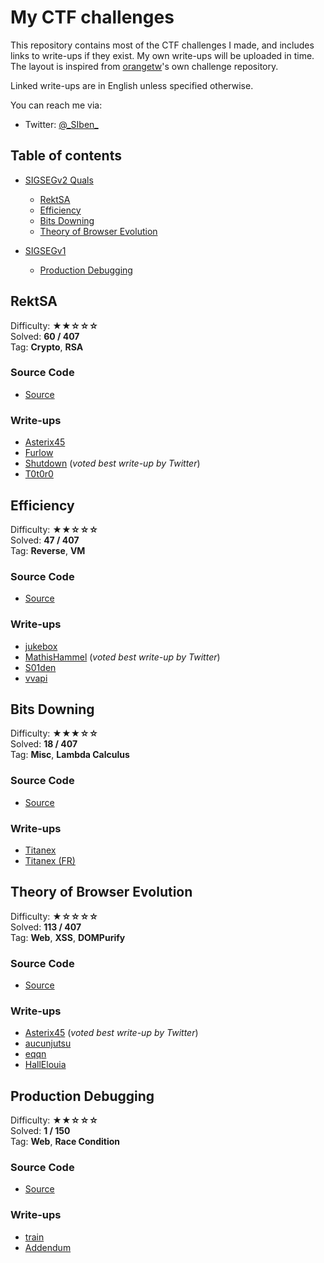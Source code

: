 # My CTF challenges

This repository contains most of the CTF challenges I made, and includes links
to write-ups if they exist. My own write-ups will be uploaded in time. The
layout is inspired from
[orangetw](https://github.com/orangetw/My-CTF-Web-Challenges)'s own challenge
repository.

Linked write-ups are in English unless specified otherwise.

You can reach me via:
* Twitter: [@\_SIben\_](https://twitter.com/_SIben_)

## Table of contents

* [SIGSEGv2 Quals](#rektsa)
    * [RektSA](#rektsa)
    * [Efficiency](#efficiency)
    * [Bits Downing](#bits-downing)
    * [Theory of Browser Evolution](#theory-of-browser-evolution)

* [SIGSEGv1](#production-debugging)
    * [Production Debugging](#production-debugging)

## RektSA

Difficulty: **★★☆☆☆**  
Solved: **60 / 407**  
Tag: **Crypto**, **RSA**  

### Source Code

* [Source](SIGSEGv2-Quals/RektSA)

### Write-ups

* [Asterix45](https://rtfm.re/writeups/Asterix45.html)
* [Furlow](https://rtfm.re/writeups/Furlow.html)
* [Shutdown](https://rtfm.re/writeups/Shutdown.html) (*voted best write-up by Twitter*)
* [T0t0r0](https://rtfm.re/writeups/T0t0r0.html)

## Efficiency

Difficulty: **★★☆☆☆**  
Solved: **47 / 407**  
Tag: **Reverse**, **VM**  

### Source Code

* [Source](SIGSEGv2-Quals/Efficiency)

### Write-ups

* [jukebox](https://jukebox.blog/sigsev_quals_efficiency)
* [MathisHammel](https://blog.h25.io/SIGSEGv2-Efficiency/) (*voted best write-up by Twitter*)
* [S01den](https://rtfm.re/writeups/S01den.html)
* [vvapi](https://wapiflapi.github.io/2019/10/10/efficiency-reverse-engineering-with-ghidra.html)

## Bits Downing

Difficulty: **★★★☆☆**  
Solved: **18 / 407**  
Tag: **Misc**, **Lambda Calculus**  

### Source Code

* [Source](SIGSEGv2-Quals/Bits_downing)

### Write-ups

* [Titanex](https://rtfm.re/writeups/Titanex_EN.html)
* [Titanex (FR)](https://rtfm.re/writeups/Titanex_FR.html)

## Theory of Browser Evolution

Difficulty: **★☆☆☆☆**  
Solved: **113 / 407**  
Tag: **Web**, **XSS**, **DOMPurify**  

### Source Code

* [Source](SIGSEGv2-Quals/Theory_of_browser_evolution)

### Write-ups

* [Asterix45](https://rtfm.re/writeups/Asterix45_TBE.html) (*voted best write-up by Twitter*)
* [aucunjutsu](https://rtfm.re/writeups/aucunjutsu.html)
* [eqqn](https://eqqn.github.io/2019/10/10/RTFM_quals_XSS.html)
* [HallElouia](https://rtfm.re/writeups/HallElouia.html)

## Production Debugging

Difficulty: **★★☆☆☆**  
Solved: **1 / 150**  
Tag: **Web**, **Race Condition**  

### Source Code

* [Source](SIGSEGv1/Production_debugging)

### Write-ups

* [train](https://inshallhack.org/debug_en_production_writeup_sigsegv1_2018/)
* [Addendum](https://inshallhack.org/production_debugging_sigsegv1_2018/)
